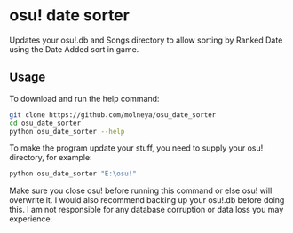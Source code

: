 # osu! date sorter

Updates your osu!.db and Songs directory to allow sorting by Ranked Date using the Date Added sort in game.

## Usage

To download and run the help command:

```bash
git clone https://github.com/molneya/osu_date_sorter
cd osu_date_sorter
python osu_date_sorter --help
```

To make the program update your stuff, you need to supply your osu! directory, for example:

```bash
python osu_date_sorter "E:\osu!"
```

Make sure you close osu! before running this command or else osu! will overwrite it.
I would also recommend backing up your osu!.db before doing this. I am not responsible for any database corruption or data loss you may experience.
